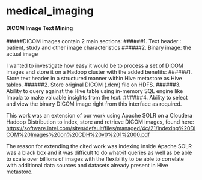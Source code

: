 # medical_imaging
#### DICOM Image Text Mining

#####DICOM images contain 2 main sections:
######1. Text header : patient, study and other image characteristics
######2. Binary image: the actual image

I wanted to investigate how easy it would be to process a set of DICOM images and store it on a Hadoop cluster with the added benefits:
######1. Store text header in a structured manner within Hive metastore as Hive tables.
######2. Store original DICOM (.dcm) file on HDFS.
######3. Ability to query against the Hive table using in-memory SQL engine like Impala to make valuable insights from the text.
######4. Ability to select and view the binary DICOM image right from this interface as required.

This work was an extension of our work using Apache SOLR on a Cloudera Hadoop Distribution to index, store and retrieve DICOM images, found here: https://software.intel.com/sites/default/files/managed/4c/21/Indexing%20DICOM%20Images%20on%20CDH%20v0%201%2000.pdf

The reason for extending the cited work was indexing inside Apache SOLR was a black box and it was difficult to do what-if queries as well as be able to scale over billions of images with the flexibility to be able to correlate with additional data sources and datasets already present in Hive metastore.
